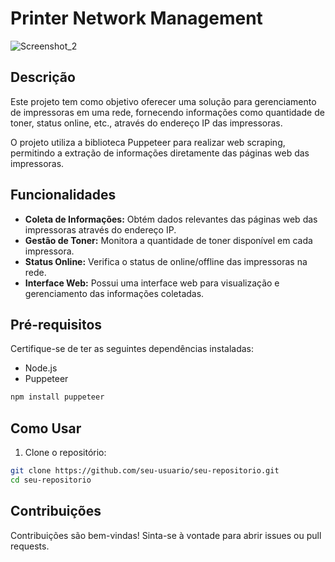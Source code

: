 # Printer Network Management

![Screenshot_2](https://github.com/MarckusP/impressoras/assets/111365757/fd62a648-901f-4e85-9f0d-1e235896c4c0)


## Descrição

Este projeto tem como objetivo oferecer uma solução para gerenciamento de impressoras em uma rede, fornecendo informações como quantidade de toner, status online, etc., através do endereço IP das impressoras.

O projeto utiliza a biblioteca Puppeteer para realizar web scraping, permitindo a extração de informações diretamente das páginas web das impressoras.

## Funcionalidades

- **Coleta de Informações:** Obtém dados relevantes das páginas web das impressoras através do endereço IP.
- **Gestão de Toner:** Monitora a quantidade de toner disponível em cada impressora.
- **Status Online:** Verifica o status de online/offline das impressoras na rede.
- **Interface Web:** Possui uma interface web para visualização e gerenciamento das informações coletadas.

## Pré-requisitos

Certifique-se de ter as seguintes dependências instaladas:

- Node.js
- Puppeteer

```bash
npm install puppeteer
```

## Como Usar

1. Clone o repositório:

```bash
git clone https://github.com/seu-usuario/seu-repositorio.git
cd seu-repositorio
```

## Contribuições

Contribuições são bem-vindas! Sinta-se à vontade para abrir issues ou pull requests.
